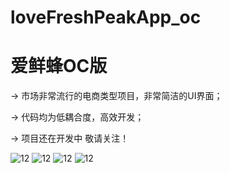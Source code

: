 # loveFreshPeakApp_oc

 # 爱鲜蜂OC版
 
-> 市场非常流行的电商类型项目，非常简洁的UI界面；

-> 代码均为低耦合度，高效开发；

-> 项目还在开发中  敬请关注！

![12](https://github.com/ChinaArJun/loveFreshPeakApp_oc/blob/master/1.png)
![12](https://github.com/ChinaArJun/loveFreshPeakApp_oc/blob/master/2.png)
![12](https://github.com/ChinaArJun/loveFreshPeakApp_oc/blob/master/3.png)
![12](https://github.com/ChinaArJun/loveFreshPeakApp_oc/blob/master/4.png)

